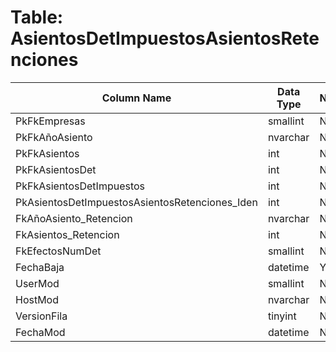 # Table: AsientosDetImpuestosAsientosRetenciones

| Column Name | Data Type | Nullable |
|-------------|-----------|----------|
| PkFkEmpresas | smallint | NO |
| PkFkAñoAsiento | nvarchar | NO |
| PkFkAsientos | int | NO |
| PkFkAsientosDet | int | NO |
| PkFkAsientosDetImpuestos | int | NO |
| PkAsientosDetImpuestosAsientosRetenciones_Iden | int | NO |
| FkAñoAsiento_Retencion | nvarchar | NO |
| FkAsientos_Retencion | int | NO |
| FkEfectosNumDet | smallint | NO |
| FechaBaja | datetime | YES |
| UserMod | smallint | NO |
| HostMod | nvarchar | NO |
| VersionFila | tinyint | NO |
| FechaMod | datetime | NO |
